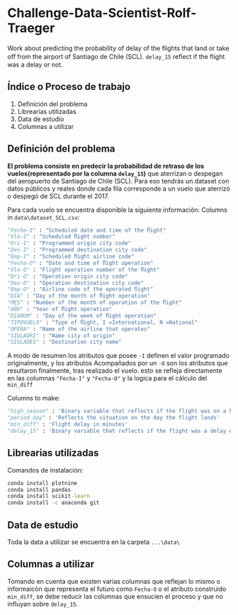 # Challenge-Data-Scientist-Rolf-Traeger

Work about predicting the probability of delay of the ﬂights that land or take oﬀ from the airport of Santiago de Chile  (SCL). `delay_15` reflect if the flight was a delay or not.

## Índice o Proceso de trabajo

1. Definición del problema
2. Librearias utilizadas
3. Data de estudio
4. Columnas a utilizar

## Definición del problema

**El problema consiste en predecir la probabilidad de retraso de los vuelos(representado por la columna `delay_15`)** que aterrizan o despegan del aeropuerto de Santiago de Chile (SCL). Para eso tendrás un dataset con datos públicos y reales donde cada fila corresponde a un vuelo que aterrizó o despegó de SCL durante el 2017.

Para cada vuelo se encuentra disponible la siguiente información:
Columns in `data\dataset_SCL.csv`:

```python
"Fecha-I" : "Scheduled date and time of the ﬂight"
"Vlo-I" : "Scheduled ﬂight number"
"Ori-I" : "Programmed origin city code"
"Des-I" : "Programmed destination city code"
"Emp-I" : "Scheduled ﬂight airline code"
"Fecha-O" : "Date and time of ﬂight operation"
"Vlo-O" : "Flight operation number of the ﬂight"
"Ori-O" : "Operation origin city code"
"Des-O" : "Operation destination city code"
"Emp-O" : "Airline code of the operated ﬂight"
"DIA" : "Day of the month of ﬂight operation"
"MES" : "Number of the month of operation of the ﬂight"
"AÑO" : "Year of ﬂight operation"
"DIANOM" : "Day of the week of ﬂight operation"
"TIPOVUELO" : "Type of ﬂight, I =International, N =National"
"OPERA" : "Name of the airline that operates"
"SIGLAORI" : "Name city of origin"
"SIGLADES" : "Destination city name"
```

A modo de resumen los atributos que posee  `-I` definen el valor programado originalmente, y los atributos Acompañados por un `-O` son los atributos que resultaron finalmente, tras realizado el vuelo. esto se refleja directamente en las columnas `"Fecha-I"` y `"Fecha-O"` y la logica para el cálculo del `min_diff`

Columns to make:

```python
"high_season" : 'Binary variable that reflects if the flight was on a high demand date or not'
"period_day" : 'Reflects the situation on the day the flight lands'
"min_diff" : 'Flight delay in minutes'
"delay_15" : 'Binary variable that reflects if the flight was a delay or not'
```

## Librearias utilizadas

Comandos de instalación:

```cmd
conda install plotnine
conda install pandas
conda install scikit-learn
conda install -c anaconda git
```

## Data de estudio

Toda la data a utilizar se encuentra en la carpeta `...\data\`

## Columnas a utilizar

Tomando en cuenta que existen varias columnas que reflejan lo mismo o informaicón que representa el futuro como `Fecha-O` o el atributo construido `min_diff`, se debe reducir las columnas que ensucien el proceso y que no influyan sobre `delay_15`.

